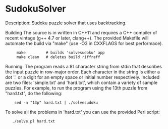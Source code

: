 # SudokuSolver
Description:
  Sudoku puzzle solver that uses backtracking.
  
  Building
  The source is in written in C++11 and requires
  a C++ compiler of recent vintage (g++ 4.7 or later,
  clang++). The provided Makefile will automate
  the build via "make" (use -O3 in CXXFLAGS for best performace).

         make         # builds 'solvesudoku' app
         make clean   # deletes build riffraff

Running:
  The program reads a 81 character string from stdin
  that describes the input puzzle in row-major order.
  Each character in the string is either a dot '.' or
  a digit for an empty space or initial number respectively.
  Included are two files: 'simple.txt' and 'hard.txt',
  which contain a variety of sample puzzles.
  For example, to run the program using the 13th puzzle
  from "hard.txt", do the following:

        sed -n "13p" hard.txt | ./solvesudoku 
        
 To solve all the problems in 'hard.txt' you can use
  the provided Perl script:

       ./solve.pl hard.txt
